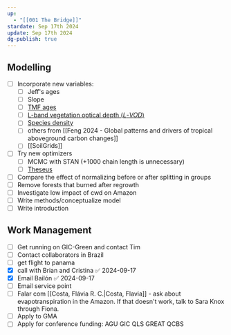 ```yaml
---
up:
  - "[[001 The Bridge]]"
stardate: Sep 17th 2024
update: Sep 17th 2024
dg-publish: true
---
```

## Modelling
- [ ] Incorporate new variables:
	- [ ] Jeff's ages
	- [ ] Slope
	- [ ] [TMF ages](https://forobs.jrc.ec.europa.eu/TMF)
	- [ ] [L-band vegetation optical depth (_L_-_VOD_)](https://ib.remote-sensing.inrae.fr/)
	- [ ] [Species density](https://www.nature.com/articles/s41467-022-32063-z)
	- [ ] others from [[Feng 2024 - Global patterns and drivers of tropical aboveground carbon changes]]
	- [ ] [[SoilGrids]]

- [ ] Try new optimizers
	- [ ] MCMC with STAN (+1000 chain length is unnecessary)
	- [ ] [Theseus](https://sites.google.com/view/theseus-ai/)

- [ ] Compare the effect of normalizing before or after splitting in groups
- [ ] Remove forests that burned after regrowth
- [ ] Investigate low impact of cwd on Amazon
- [ ] Write methods/conceptualize model
- [ ] Write introduction

## Work Management
- [ ] Get running on GIC-Green and contact Tim
- [ ] Contact collaborators in Brazil
- [ ] get flight to panama
- [x] call with Brian and Cristina ✅ 2024-09-17
- [x] Email Bailón ✅ 2024-09-17
- [ ] Email service point
- [ ] Falar com [[Costa, Flávia R. C.|Costa, Flavia]] - ask about evapotranspiration in the Amazon. If that doesn't work, talk to Sara Knox through Fiona.
- [ ] Apply to GMA
- [ ] Apply for conference funding:
AGU
GIC
QLS
GREAT
QCBS